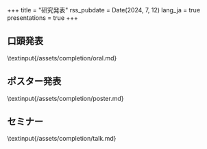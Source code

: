 +++
title = "研究発表"
rss_pubdate = Date(2024, 7, 12)
lang_ja = true
presentations = true
+++

## 口頭発表

\textinput{/assets/completion/oral.md}

## ポスター発表

\textinput{/assets/completion/poster.md}

## セミナー

\textinput{/assets/completion/talk.md}